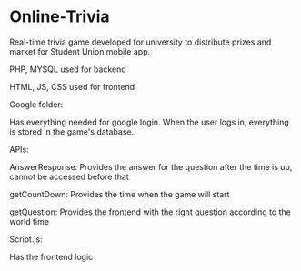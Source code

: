 # Online-Trivia
Real-time trivia game developed for university to distribute prizes and market for Student Union mobile app.

PHP, MYSQL used for backend

HTML, JS, CSS used for frontend

Google folder:

Has everything needed for google login. When the user logs in, everything is stored in the game's database.

APIs:

AnswerResponse: Provides the answer for the question after the time is up, cannot be accessed before that

getCountDown: Provides the time when the game will start

getQuestion: Provides the frontend with the right question according to the world time


Script.js:

Has the frontend logic
